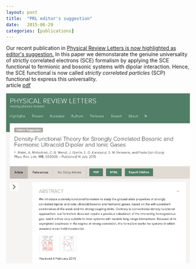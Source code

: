 ```yaml
---
layout: post
title:  "PRL editor's suggestion"
date:   2015-06-29
categories: [publications]
---
```



Our recent publication in <a href="http://journals.aps.org/prl/abstract/10.1103/PhysRevLett.115.033006">Physical Review Letters is now highlighted as editor's suggestion.</a> In this paper we demonstarate the genuine universality of strictly correlated electrons (SCE) formalism by applying the SCE functional to fermionic and bosonic systems with dipolar interaction. Hence, the SCE functional is now called <em>strictly correlated particles</em> (SCP) functional to express this universality.<br>
article <a href="../downloads/VucWagMirGor-sub-15.pdf">pdf</a>

<img class="my" src="/img/2015_06_29_PRL_editors_suggestion.png" alt="PRL editors suggestion" >



